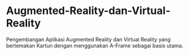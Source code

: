 # Augmented-Reality-dan-Virtual-Reality
Pengembangan Aplikasi Augmented Reality dan Virtual Reality yang bertemakan Kartun dengan menggunakan A-Frame sebagai basis utama.

